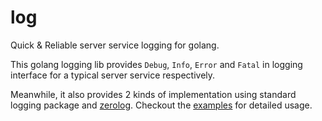 # log
Quick &amp; Reliable server service logging for golang.

This golang logging lib provides `Debug`, `Info`, `Error` and `Fatal` in logging 
interface for a typical server service respectively.

Meanwhile, it also provides 2 kinds of implementation using standard logging package and [zerolog](https://github.com/rs/zerolog).
Checkout the [examples](https://github.com/haxii/log/tree/master/example) for detailed usage.
